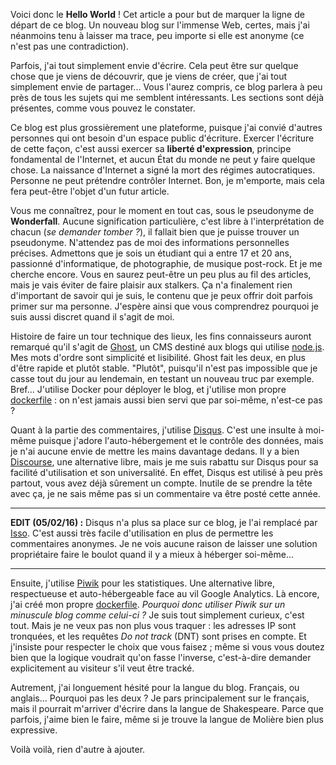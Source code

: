 Voici donc le **Hello World** ! Cet article a pour but de marquer la ligne de départ de ce blog. Un nouveau blog sur l'immense Web, certes, mais j'ai néanmoins tenu à laisser ma trace, peu importe si elle est anonyme (ce n'est pas une contradiction).

Parfois, j'ai tout simplement envie d'écrire. Cela peut être sur quelque chose que je viens de découvrir, que je viens de créer, que j'ai tout simplement envie de partager... Vous l'aurez compris, ce blog parlera à peu près de tous les sujets qui me semblent intéressants. Les sections sont déjà présentes, comme vous pouvez le constater.

Ce blog est plus grossièrement une plateforme, puisque j'ai convié d'autres personnes qui ont besoin d'un espace public d'écriture. Exercer l'écriture de cette façon, c'est aussi exercer sa **liberté d'expression**, principe fondamental de l'Internet, et aucun État du monde ne peut y faire quelque chose. La naissance d'Internet a signé la mort des régimes autocratiques. Personne ne peut prétendre contrôler Internet. Bon, je m'emporte, mais cela fera peut-être l'objet d'un futur article.

Vous me connaîtrez, pour le moment en tout cas, sous le pseudonyme de **Wonderfall**. Aucune signification particulière, c'est libre à l'interprétation de chacun (*se demander tomber ?*), il fallait bien que je puisse trouver un pseudonyme. N'attendez pas de moi des informations personnelles précises. Admettons que je sois un étudiant qui a entre 17 et 20 ans, passionné d'informatique, de photographie, de musique post-rock. Et je me cherche encore. Vous en saurez peut-être un peu plus au fil des articles, mais je vais éviter de faire plaisir aux stalkers. Ça n'a finalement rien d'important de savoir qui je suis, le contenu que je peux offrir doit parfois primer sur ma personne. J'espère ainsi que vous comprendrez pourquoi je suis aussi discret quand il s'agit de moi.

Histoire de faire un tour technique des lieux, les fins connaisseurs auront remarqué qu'il s'agit de [Ghost](https://ghost.org/), un CMS destiné aux blogs qui utilise [node.js](https://nodejs.org/en/). Mes mots d'ordre sont simplicité et lisibilité. Ghost fait les deux, en plus d'être rapide et plutôt stable. "Plutôt", puisqu'il n'est pas impossible que je casse tout du jour au lendemain, en testant un nouveau truc par exemple. Bref... J'utilise Docker pour déployer le blog, et j'utilise mon propre [dockerfile](https://hub.docker.com/r/wonderfall/ghost/) : on n'est jamais aussi bien servi que par soi-même, n'est-ce pas ? 

Quant à la partie des commentaires, j'utilise [Disqus](https://disqus.com/home/explore/). C'est une insulte à moi-même puisque j'adore l'auto-hébergement et le contrôle des données, mais je n'ai aucune envie de mettre les mains davantage dedans. Il y a bien [Discourse](https://www.discourse.org/), une alternative libre, mais je me suis rabattu sur Disqus pour sa facilité d'utilisation et son universalité. En effet, Disqus est utilisé à peu près partout, vous avez déjà sûrement un compte. Inutile de se prendre la tête avec ça, je ne sais même pas si un commentaire va être posté cette année.

___
**EDIT (05/02/16) :** Disqus n'a plus sa place sur ce blog, je l'ai remplacé par [Isso](https://cats.schrodinger.io/isso-disqus-alternative/). C'est aussi très facile d'utilisation en plus de permettre les commentaires anonymes. Je ne vois aucune raison de laisser une solution propriétaire faire le boulot quand il y a mieux à héberger soi-même...
___

Ensuite, j'utilise [Piwik](https://fr.piwik.org/) pour les statistiques. Une alternative libre, respectueuse et auto-hébergeable face au vil Google Analytics. Là encore, j'ai créé mon propre [dockerfile](https://github.com/Wonderfall/dockerfiles/tree/master/piwik). *Pourquoi donc utiliser Piwik sur un minuscule blog comme celui-ci ?* Je suis tout simplement curieux, c'est tout. Mais je ne veux pas non plus vous traquer : les adresses IP sont tronquées, et les requêtes *Do not track* (DNT) sont prises en compte. Et j'insiste pour respecter le choix que vous faisez ; même si vous vous doutez bien que la logique voudrait qu'on fasse l'inverse, c'est-à-dire demander explicitement au visiteur s'il veut être tracké.

Autrement, j'ai longuement hésité pour la langue du blog. Français, ou anglais... Pourquoi pas les deux ? Je pars principalement sur le français, mais il pourrait m'arriver d'écrire dans la langue de Shakespeare. Parce que parfois, j'aime bien le faire, même si je trouve la langue de Molière bien plus expressive.

Voilà voilà, rien d'autre à ajouter.

